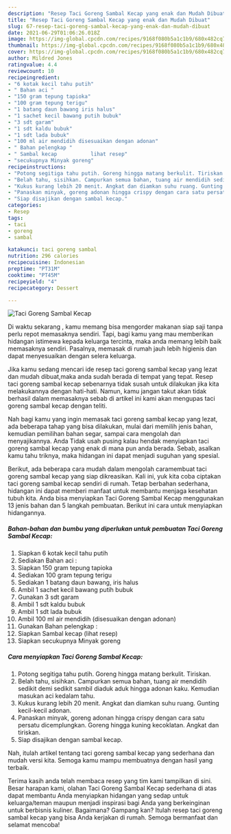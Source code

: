 ```yaml
---
description: "Resep Taci Goreng Sambal Kecap yang enak dan Mudah Dibuat"
title: "Resep Taci Goreng Sambal Kecap yang enak dan Mudah Dibuat"
slug: 67-resep-taci-goreng-sambal-kecap-yang-enak-dan-mudah-dibuat
date: 2021-06-29T01:06:26.018Z
image: https://img-global.cpcdn.com/recipes/9168f080b5a1c1b9/680x482cq70/taci-goreng-sambal-kecap-foto-resep-utama.jpg
thumbnail: https://img-global.cpcdn.com/recipes/9168f080b5a1c1b9/680x482cq70/taci-goreng-sambal-kecap-foto-resep-utama.jpg
cover: https://img-global.cpcdn.com/recipes/9168f080b5a1c1b9/680x482cq70/taci-goreng-sambal-kecap-foto-resep-utama.jpg
author: Mildred Jones
ratingvalue: 4.4
reviewcount: 10
recipeingredient:
- "6 kotak kecil tahu putih"
- " Bahan aci "
- "150 gram tepung tapioka"
- "100 gram tepung terigu"
- "1 batang daun bawang iris halus"
- "1 sachet kecil bawang putih bubuk"
- "3 sdt garam"
- "1 sdt kaldu bubuk"
- "1 sdt lada bubuk"
- "100 ml air mendidih disesuaikan dengan adonan"
- " Bahan pelengkap "
- " Sambal kecap           lihat resep"
- "secukupnya Minyak goreng"
recipeinstructions:
- "Potong segitiga tahu putih. Goreng hingga matang berkulit. Tiriskan."
- "Belah tahu, sisihkan. Campurkan semua bahan, tuang air mendidih sedikit demi sedikit sambil diaduk aduk hingga adonan kaku. Kemudian masukan aci kedalam tahu."
- "Kukus kurang lebih 20 menit. Angkat dan diamkan suhu ruang. Gunting kecil-kecil adonan."
- "Panaskan minyak, goreng adonan hingga crispy dengan cara satu persatu dicemplungkan. Goreng hingga kuning kecoklatan. Angkat dan tiriskan."
- "Siap disajikan dengan sambal kecap."
categories:
- Resep
tags:
- taci
- goreng
- sambal

katakunci: taci goreng sambal 
nutrition: 296 calories
recipecuisine: Indonesian
preptime: "PT31M"
cooktime: "PT45M"
recipeyield: "4"
recipecategory: Dessert

---
```



![Taci Goreng Sambal Kecap](https://img-global.cpcdn.com/recipes/9168f080b5a1c1b9/680x482cq70/taci-goreng-sambal-kecap-foto-resep-utama.jpg)

Di waktu  sekarang , kamu memang bisa mengorder makanan siap saji tanpa perlu repot memasaknya sendiri. Tapi, bagi kamu yang mau memberikan hidangan istimewa kepada keluarga tercinta, maka anda memang lebih baik memasaknya sendiri. Pasalnya, memasak di rumah jauh lebih higienis dan dapat menyesuaikan dengan selera keluarga.

Jika kamu sedang mencari ide resep taci goreng sambal kecap yang lezat dan mudah dibuat,maka anda sudah berada di tempat yang tepat. Resep taci goreng sambal kecap  sebenarnya tidak susah untuk dilakukan jika kita melakukannya dengan hati-hati. Namun, kamu jangan takut akan tidak berhasil dalam memasaknya 
sebab di artikel ini kami akan mengupas taci goreng sambal kecap dengan teliti.  



Nah bagi kamu yang ingin memasak taci goreng sambal kecap yang lezat, ada beberapa tahap yang bisa dilakukan, mulai dari memilih jenis bahan, kemudian pemilihan bahan segar, sampai cara mengolah dan menyajikannya. Anda Tidak usah pusing kalau hendak menyiapkan taci goreng sambal kecap yang enak di mana pun anda berada. Sebab, asalkan kamu  tahu triknya, maka hidangan ini dapat menjadi suguhan yang spesial.

Berikut, ada beberapa cara mudah dalam mengolah caramembuat taci goreng sambal kecap yang siap dikreasikan. Kali ini, yuk kita coba ciptakan taci goreng sambal kecap sendiri di rumah. Tetap berbahan sederhana, hidangan ini dapat memberi manfaat untuk membantu menjaga kesehatan tubuh kita. Anda bisa menyiapkan Taci Goreng Sambal Kecap menggunakan 13 jenis bahan dan 5 langkah pembuatan. Berikut ini cara untuk menyiapkan hidangannya.

<!--inarticleads1-->

##### Bahan-bahan dan bumbu yang diperlukan untuk pembuatan Taci Goreng Sambal Kecap:

1. Siapkan 6 kotak kecil tahu putih
1. Sediakan  Bahan aci :
1. Siapkan 150 gram tepung tapioka
1. Sediakan 100 gram tepung terigu
1. Sediakan 1 batang daun bawang, iris halus
1. Ambil 1 sachet kecil bawang putih bubuk
1. Gunakan 3 sdt garam
1. Ambil 1 sdt kaldu bubuk
1. Ambil 1 sdt lada bubuk
1. Ambil 100 ml air mendidih (disesuaikan dengan adonan)
1. Gunakan  Bahan pelengkap :
1. Siapkan  Sambal kecap           (lihat resep)
1. Siapkan secukupnya Minyak goreng




<!--inarticleads2-->

##### Cara menyiapkan Taci Goreng Sambal Kecap:

1. Potong segitiga tahu putih. Goreng hingga matang berkulit. Tiriskan.
1. Belah tahu, sisihkan. Campurkan semua bahan, tuang air mendidih sedikit demi sedikit sambil diaduk aduk hingga adonan kaku. Kemudian masukan aci kedalam tahu.
1. Kukus kurang lebih 20 menit. Angkat dan diamkan suhu ruang. Gunting kecil-kecil adonan.
1. Panaskan minyak, goreng adonan hingga crispy dengan cara satu persatu dicemplungkan. Goreng hingga kuning kecoklatan. Angkat dan tiriskan.
1. Siap disajikan dengan sambal kecap.




Nah, itulah artikel tentang  taci goreng sambal kecap  yang sederhana dan mudah versi kita. Semoga kamu mampu membuatnya dengan hasil yang terbaik. 

Terima kasih anda telah membaca resep yang tim kami tampilkan di sini. Besar harapan kami, olahan  Taci Goreng Sambal Kecap sederhana di atas dapat membantu Anda menyiapkan hidangan yang sedap untuk keluarga/teman maupun menjadi inspirasi bagi Anda yang berkeinginan untuk berbisnis kuliner. Bagaimana? Gampang kan? Itulah resep taci goreng sambal kecap yang bisa Anda kerjakan di rumah. Semoga bermanfaat dan selamat mencoba!

